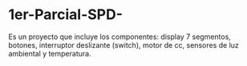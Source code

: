 # 1er-Parcial-SPD-
Es un proyecto que incluye los componentes: display 7 segmentos, botones, interruptor deslizante (switch), motor de cc, sensores de luz ambiental y temperatura.
